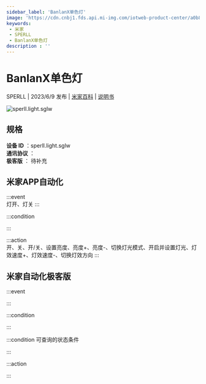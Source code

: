 ```yaml
---
sidebar_label: 'BanlanX单色灯'
image: 'https://cdn.cnbj1.fds.api.mi-img.com/iotweb-product-center/a0b809fd995ff4a4b165c96d73853557_1681726426716.png?GalaxyAccessKeyId=AKVGLQWBOVIRQ3XLEW&Expires=9223372036854775807&Signature=hSkEwpizhfhImrsmo0lMlBZFTt8='
keywords: 
 - 米家
 - SPERLL
 - BanlanX单色灯
description : ''
---
```

# BanlanX单色灯

SPERLL | 2023/6/9 发布 | [米家百科](https://home.mi.com/webapp/content/baike/product/index.html?model=sperll.light.sglw) | [说明书](https://home.mi.com/views/introduction.html?model=sperll.light.sglw&region=cn)

![sperll.light.sglw](https://cdn.cnbj1.fds.api.mi-img.com/iotweb-product-center/a0b809fd995ff4a4b165c96d73853557_1681726426716.png?GalaxyAccessKeyId=AKVGLQWBOVIRQ3XLEW&Expires=9223372036854775807&Signature=hSkEwpizhfhImrsmo0lMlBZFTt8=)

## 规格  
> 
**设备 ID** ：sperll.light.sglw  
**通讯协议** ：  
**极客版**  ： 待补充 


## 米家APP自动化  

:::event  
灯开、灯关
:::

:::condition  

:::

:::action   
开、关、开/关、设置亮度、亮度+、亮度-、切换灯光模式、开启并设置灯光、灯效速度+、灯效速度-、切换灯效方向
:::

## 米家自动化极客版  

:::event  

:::

:::condition  

:::

:::condition 可查询的状态条件  

:::

:::action  

:::

        
